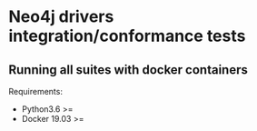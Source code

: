 # Neo4j drivers integration/conformance tests

## Running all suites with docker containers

Requirements:
  * Python3.6 >=
  * Docker 19.03 >=

